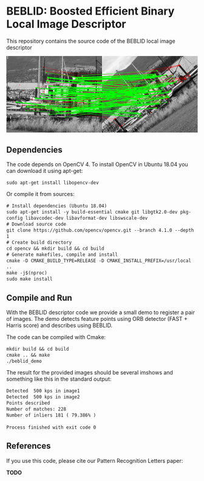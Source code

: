 # BEBLID: Boosted Efficient Binary Local Image Descriptor
This repository contains the source code of the BEBLID local image descriptor


![BEBLID Matching Result](imgs/inliners_img.jpg)

## Dependencies

The code depends on OpenCV 4. To install OpenCV in Ubuntu 18.04 you can download it using apt-get:

```shell script
sudo apt-get install libopencv-dev
```

Or compile it from sources:

```shell script
# Install dependencies (Ubuntu 18.04)
sudo apt-get install -y build-essential cmake git libgtk2.0-dev pkg-config libavcodec-dev libavformat-dev libswscale-dev
# Download source code
git clone https://github.com/opencv/opencv.git --branch 4.1.0 --depth 1
# Create build directory
cd opencv && mkdir build && cd build
# Generate makefiles, compile and install
cmake -D CMAKE_BUILD_TYPE=RELEASE -D CMAKE_INSTALL_PREFIX=/usr/local ..
make -j$(nproc)
sudo make install
```

## Compile and Run

With the BEBLID descriptor code we provide a small demo to register a pair of images. 
The demo detects feature points using ORB detector (FAST + Harris score) and describes using BEBLID. 

The code can be compiled with Cmake:

```shell script
mkdir build && cd build
cmake .. && make
./beblid_demo
```

The result for the provided images should be several imshows and something like this in the standard output:

```
Detected  500 kps in image1
Detected  500 kps in image2
Points described
Number of matches: 228
Number of inliers 181 ( 79.386% )

Process finished with exit code 0
```

## References

If you use this code, please cite our Pattern Recognition Letters paper:

**TODO**
